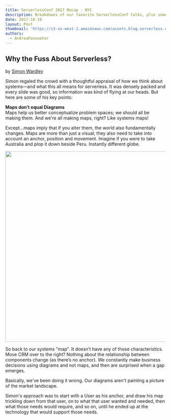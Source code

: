 ```yaml
---
title: ServerlessConf 2017 Recap - NYC
description: Breakdowns of our favorite ServerlessConf talks, plus some high-level takeaways for the serverless community.
date: 2017-10-10
layout: Post
thumbnail: 'https://s3-us-west-2.amazonaws.com/assets.blog.serverless.com/slsconf_nyc.jpg'
authors:
  - AndreaPasswater
---
```


## Why the Fuss About Serverless?
by [Simon Wardley](https://twitter.com/swardley)

Simon regaled the crowd with a thoughtful appraisal of how we think about systems—and what this all means for serverless. It was densely packed and every slide was good, so information was kind of flying at our heads. But here are some of his key points: 

**Maps don’t equal Diagrams**<br>
Maps help us better conceptualize problem spaces; we should all be making them. And we're all making maps, right? Like systems maps!

Except...maps imply that if you alter them, the world also fundamentally changes. Maps are more than just a visual; they also need to take into account an anchor, position and movement. Imagine if you were to take Australia and plop it down beside Peru. Instantly different globe.

<img width="600" src="http://blog.gardeviance.org/2017/05/is-my-diagram-map.html">

So back to our systems "map". It doesn’t have any of those characteristics. Move CRM over to the right? Nothing about the relationship between components change (as there’s no anchor). We constantly make business decisions using diagrams and not maps, and then are surprised when a gap emerges.

Basically, we've been doing it wrong. Our diagrams aren't painting a picture of the market landscape.

Simon's approach was to start with a User as his anchor, and draw his map trickling down from that user, on to what that user wanted and needed, then what those needs would require, and so on, until he ended up at the technology that would support those needs.

